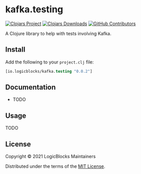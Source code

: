 # kafka.testing

[![Clojars Project](https://img.shields.io/clojars/v/io.logicblocks/kafka.testing.svg)](https://clojars.org/io.logicblocks/kafka.testing)
[![Clojars Downloads](https://img.shields.io/clojars/dt/io.logicblocks/kafka.testing.svg)](https://clojars.org/io.logicblocks/kafka.testing)
[![GitHub Contributors](https://img.shields.io/github/contributors-anon/logicblocks/kafka.testing.svg)](https://github.com/logicblocks/kafka.testing/graphs/contributors)

A Clojure library to help with tests involving Kafka.

## Install

Add the following to your `project.clj` file:

```clj
[io.logicblocks/kafka.testing "0.0.2"]
```

## Documentation

* TODO

## Usage

TODO

## License

Copyright &copy; 2021 LogicBlocks Maintainers

Distributed under the terms of the 
[MIT License](http://opensource.org/licenses/MIT).
